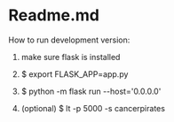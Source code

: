# Readme.md

How to run development version:

1. make sure flask is installed 

2. $ export FLASK_APP=app.py

3. $ python -m flask run --host='0.0.0.0'

4. (optional) $ lt -p 5000 -s cancerpirates